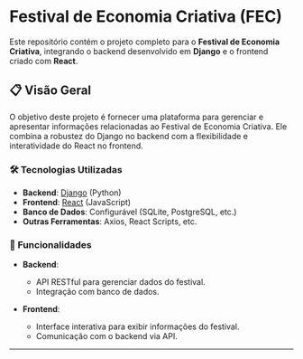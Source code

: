 # Festival de Economia Criativa (FEC)

Este repositório contém o projeto completo para o **Festival de Economia Criativa**, integrando o backend desenvolvido em **Django** e o frontend criado com **React**.

## 📋 Visão Geral

O objetivo deste projeto é fornecer uma plataforma para gerenciar e apresentar informações relacionadas ao Festival de Economia Criativa. Ele combina a robustez do Django no backend com a flexibilidade e interatividade do React no frontend.

### 🛠️ Tecnologias Utilizadas

- **Backend**: [Django](https://www.djangoproject.com/) (Python)
- **Frontend**: [React](https://reactjs.org/) (JavaScript)
- **Banco de Dados**: Configurável (SQLite, PostgreSQL, etc.)
- **Outras Ferramentas**: Axios, React Scripts, etc.


### 🌟 Funcionalidades
- **Backend**: 
  - API RESTful para gerenciar dados do festival.
  - Integração com banco de dados.

- **Frontend**:

  - Interface interativa para exibir informações do festival.
  - Comunicação com o backend via API.
---

